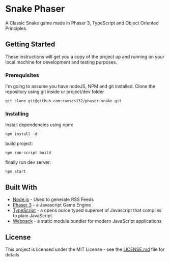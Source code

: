 # Snake Phaser

A Classic Snake game made in Phaser 3, TypeScript and Object Oriented Principles.

## Getting Started

These instructions will get you a copy of the project up and running on your local machine for development and testing purposes.

### Prerequisites

I'm going to assume you have nodeJS, NPM and git installed. 
Clone the repository using git inside ur project/dev folder 

```
git clone git@github.com:ramses132/phaser-snake.git
```

### Installing

Install dependencies using npm:

```
npm install -d
```

build project:

```
npm run-script build
```

finally run dev server:

```
npm start
```

## Built With

* [Node.js](https://nodejs.org/es/docs/) - Used to generate RSS Feeds
* [Phaser 3](https://photonstorm.github.io/phaser3-docs/) - a Javascript Game Engine
* [TypeScript](https://www.typescriptlang.org/docs/home.html) - a opens ource typed superset of Javascript that compiles to plain JavaScript.
* [Webpack](https://webpack.js.org/concepts/) - a static module bundler for modern JavaScript applications

## License

This project is licensed under the MIT License - see the [LICENSE.md](LICENSE.md) file for details
